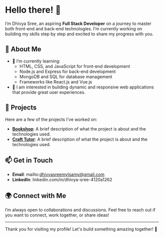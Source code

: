 # Hello there! 👋

I’m Dhivya Sree, an aspiring **Full Stack Developer** on a journey to master both front-end and back-end technologies. I’m currently working on building my skills step by step and excited to share my progress with you.

## 🚀 About Me

- 🌱 I’m currently learning:
  - HTML, CSS, and JavaScript for front-end development
  - Node.js and Express for back-end development
  - MongoDB and SQL for database management
  - Frameworks like React.js and Vue.js
- 💼 I am interested in building dynamic and responsive web applications that provide great user experiences.

## 🌟 Projects

Here are a few of the projects I've worked on:

- **[Bookshop](link-to-your-project)**: A brief description of what the project is about and the technologies used.
- **[Craft Tutor](link-to-your-project)**: A brief description of what the project is about and the technologies used.

## 📫 Get in Touch

- **Email**: mailto:dhivyasreemylsamy@gmail.com
- **LinkedIn**: linkedin.com/in/dhivya-sree-4120a1262

## 🌍 Connect with Me

I’m always open to collaborations and discussions. Feel free to reach out if you want to connect, work together, or share ideas!

---

Thank you for visiting my profile! Let's build something amazing together! 🚀
